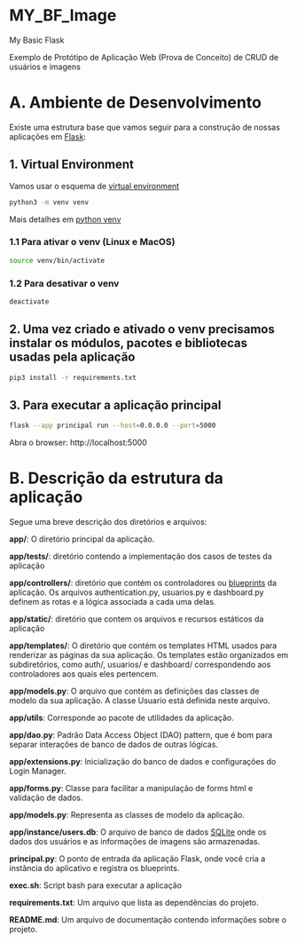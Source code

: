 # MY_BF_Image

My Basic Flask

Exemplo de Protótipo de Aplicação Web (Prova de Conceito) de CRUD de usuários e imagens

# A. Ambiente de Desenvolvimento

Existe uma estrutura base que vamos seguir para a construção de nossas aplicações em [Flask](https://flask.palletsprojects.com/en/2.3.x/): 

## 1. Virtual Environment

Vamos usar o esquema de [virtual environment](https://docs.python.org/3/library/venv.html)

```bash
python3 -m venv venv
```

Mais detalhes em [python venv](https://packaging.python.org/en/latest/guides/installing-using-pip-and-virtual-environments/#creating-a-virtual-environment)

### 1.1 Para ativar o venv (Linux e MacOS)

```bash
source venv/bin/activate
```

### 1.2 Para desativar o venv 

```bash
deactivate
```

## 2. Uma vez criado e ativado o venv precisamos instalar os módulos, pacotes e bibliotecas usadas pela aplicação

```bash
pip3 install -r requirements.txt
```

## 3. Para executar a aplicação principal

```bash
flask --app principal run --host=0.0.0.0 --port=5000
```

Abra o browser: http://localhost:5000


# B. Descrição da estrutura da aplicação 

Segue uma breve descrição dos diretórios e arquivos:

**app/**: O diretório principal da aplicação.

**app/tests/**: diretório contendo a implementação dos casos de testes da aplicação

**app/controllers/**: diretório que contém os controladores ou [blueprints](https://flask.palletsprojects.com/en/2.3.x/blueprints/) da aplicação. Os arquivos authentication.py, usuarios.py e dashboard.py definem as rotas e a lógica associada a cada uma delas.

**app/static/**: diretório que contem os arquivos e recursos estáticos da aplicação

**app/templates/**: O diretório que contém os templates HTML usados para renderizar as páginas da sua aplicação. Os templates estão organizados em subdiretórios, como auth/,  usuarios/ e dashboard/ correspondendo aos controladores aos quais eles pertencem.

**app/models.py**: O arquivo que contém as definições das classes de modelo da sua aplicação. A classe Usuario está definida neste arquivo.

**app/utils**: Corresponde ao pacote de utilidades da aplicação.

**app/dao.py**: Padrão Data Access Object (DAO) pattern, que é bom para separar interações de banco de dados de outras lógicas.

**app/extensions.py**: Inicialização do banco de dados e configurações do Login Manager.

**app/forms.py**: Classe para facilitar a manipulação de forms html e validação de dados.

**app/models.py**: Representa as classes de modelo da aplicação.

**app/instance/users.db**: O arquivo de banco de dados [SQLite](https://www.sqlite.org/docs.html) onde os dados dos usuários e as informações de imagens são armazenadas.

**principal.py**: O ponto de entrada da aplicação Flask, onde você cria a instância do aplicativo e registra os blueprints.

**exec.sh**: Script bash para executar a aplicação

**requirements.txt**: Um arquivo que lista as dependências do projeto.

**README.md**: Um arquivo de documentação contendo informações sobre o projeto.



